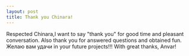 ```yaml
---
layout: post
title: Thank you Chinara!
---
```


Respected Chinara,I want to say "thank you" for good time and pleasant conversation. Also thank you for answered questions and obtained fun.
Желаю вам удачи in your future projects!!!
With great thanks, Anvar! 

